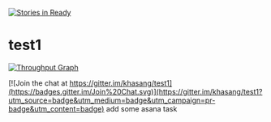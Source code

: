 [![Stories in Ready](https://badge.waffle.io/khasang/test1.png?label=ready&title=Ready)](https://waffle.io/khasang/test1)
# test1

[![Throughput Graph](https://graphs.waffle.io/khasang/test1/throughput.svg)](https://waffle.io/khasang/test1/metrics) 

[![Join the chat at https://gitter.im/khasang/test1](https://badges.gitter.im/Join%20Chat.svg)](https://gitter.im/khasang/test1?utm_source=badge&utm_medium=badge&utm_campaign=pr-badge&utm_content=badge)
add some asana task
